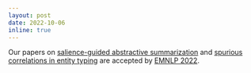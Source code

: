 ```yaml
---
layout: post
date: 2022-10-06
inline: true
---
```


Our papers on [salience-guided abstractive summarization](https://arxiv.org/abs/2210.12330) and [spurious correlations in entity typing](https://arxiv.org/abs/2205.12640) are accepted by [EMNLP 2022](https://2022.emnlp.org/).
